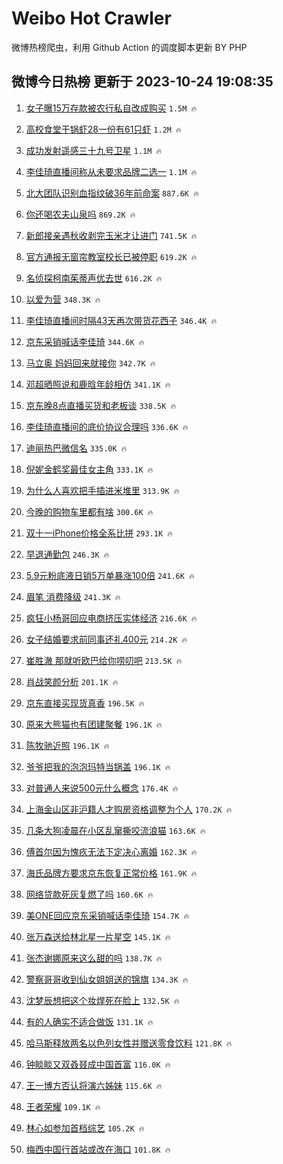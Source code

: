 # Weibo Hot Crawler 



微博热榜爬虫，利用 Github Action 的调度脚本更新 BY PHP 


## 微博今日热榜 更新于 2023-10-24 19:08:35 
1. [女子曝15万存款被农行私自改成购买](https://s.weibo.com/weibo?q=%23%E5%A5%B3%E5%AD%90%E6%9B%9D15%E4%B8%87%E5%AD%98%E6%AC%BE%E8%A2%AB%E5%86%9C%E8%A1%8C%E7%A7%81%E8%87%AA%E6%94%B9%E6%88%90%E8%B4%AD%E4%B9%B0%23&t=31&band_rank=1&Refer=top) `1.5M 🔥` 

1. [高校食堂干锅虾28一份有61只虾](https://s.weibo.com/weibo?q=%23%E9%AB%98%E6%A0%A1%E9%A3%9F%E5%A0%82%E5%B9%B2%E9%94%85%E8%99%BE28%E4%B8%80%E4%BB%BD%E6%9C%8961%E5%8F%AA%E8%99%BE%23&t=31&band_rank=2&Refer=top) `1.2M 🔥` 

1. [成功发射遥感三十九号卫星](https://s.weibo.com/weibo?q=%23%E6%88%90%E5%8A%9F%E5%8F%91%E5%B0%84%E9%81%A5%E6%84%9F%E4%B8%89%E5%8D%81%E4%B9%9D%E5%8F%B7%E5%8D%AB%E6%98%9F%23&t=31&band_rank=3&Refer=top) `1.1M 🔥` 

1. [李佳琦直播间称从未要求品牌二选一](https://s.weibo.com/weibo?q=%23%E6%9D%8E%E4%BD%B3%E7%90%A6%E7%9B%B4%E6%92%AD%E9%97%B4%E7%A7%B0%E4%BB%8E%E6%9C%AA%E8%A6%81%E6%B1%82%E5%93%81%E7%89%8C%E4%BA%8C%E9%80%89%E4%B8%80%23&t=31&band_rank=4&Refer=top) `1.1M 🔥` 

1. [北大团队识别血指纹破36年前命案](https://s.weibo.com/weibo?q=%23%E5%8C%97%E5%A4%A7%E5%9B%A2%E9%98%9F%E8%AF%86%E5%88%AB%E8%A1%80%E6%8C%87%E7%BA%B9%E7%A0%B436%E5%B9%B4%E5%89%8D%E5%91%BD%E6%A1%88%23&t=31&band_rank=5&Refer=top) `887.6K 🔥` 

1. [你还喝农夫山泉吗](https://s.weibo.com/weibo?q=%23%E4%BD%A0%E8%BF%98%E5%96%9D%E5%86%9C%E5%A4%AB%E5%B1%B1%E6%B3%89%E5%90%97%23&t=31&band_rank=6&Refer=top) `869.2K 🔥` 

1. [新郎接亲遇秋收剥完玉米才让进门](https://s.weibo.com/weibo?q=%23%E6%96%B0%E9%83%8E%E6%8E%A5%E4%BA%B2%E9%81%87%E7%A7%8B%E6%94%B6%E5%89%A5%E5%AE%8C%E7%8E%89%E7%B1%B3%E6%89%8D%E8%AE%A9%E8%BF%9B%E9%97%A8%23&t=31&band_rank=7&Refer=top) `741.5K 🔥` 

1. [官方通报无窗帘教室校长已被停职](https://s.weibo.com/weibo?q=%23%E5%AE%98%E6%96%B9%E9%80%9A%E6%8A%A5%E6%97%A0%E7%AA%97%E5%B8%98%E6%95%99%E5%AE%A4%E6%A0%A1%E9%95%BF%E5%B7%B2%E8%A2%AB%E5%81%9C%E8%81%8C%23&t=31&band_rank=8&Refer=top) `619.2K 🔥` 

1. [名侦探柯南茱蒂声优去世](https://s.weibo.com/weibo?q=%23%E5%90%8D%E4%BE%A6%E6%8E%A2%E6%9F%AF%E5%8D%97%E8%8C%B1%E8%92%82%E5%A3%B0%E4%BC%98%E5%8E%BB%E4%B8%96%23&t=31&band_rank=9&Refer=top) `616.2K 🔥` 

1. [以爱为营](https://s.weibo.com/weibo?q=%E4%BB%A5%E7%88%B1%E4%B8%BA%E8%90%A5&t=31&band_rank=10&Refer=top) `348.3K 🔥` 

1. [李佳琦直播间时隔43天再次带货花西子](https://s.weibo.com/weibo?q=%23%E6%9D%8E%E4%BD%B3%E7%90%A6%E7%9B%B4%E6%92%AD%E9%97%B4%E6%97%B6%E9%9A%9443%E5%A4%A9%E5%86%8D%E6%AC%A1%E5%B8%A6%E8%B4%A7%E8%8A%B1%E8%A5%BF%E5%AD%90%23&t=31&band_rank=11&Refer=top) `346.4K 🔥` 

1. [京东采销喊话李佳琦](https://s.weibo.com/weibo?q=%23%E4%BA%AC%E4%B8%9C%E9%87%87%E9%94%80%E5%96%8A%E8%AF%9D%E6%9D%8E%E4%BD%B3%E7%90%A6%23&t=31&band_rank=12&Refer=top) `344.6K 🔥` 

1. [马立奥 妈妈回来就接你](https://s.weibo.com/weibo?q=%E9%A9%AC%E7%AB%8B%E5%A5%A5%20%E5%A6%88%E5%A6%88%E5%9B%9E%E6%9D%A5%E5%B0%B1%E6%8E%A5%E4%BD%A0&t=31&band_rank=13&Refer=top) `342.7K 🔥` 

1. [邓超晒照说和鹿晗年龄相仿](https://s.weibo.com/weibo?q=%23%E9%82%93%E8%B6%85%E6%99%92%E7%85%A7%E8%AF%B4%E5%92%8C%E9%B9%BF%E6%99%97%E5%B9%B4%E9%BE%84%E7%9B%B8%E4%BB%BF%23&t=31&band_rank=14&Refer=top) `341.1K 🔥` 

1. [京东晚8点直播买货和老板谈](https://s.weibo.com/weibo?q=%23%E4%BA%AC%E4%B8%9C%E6%99%9A8%E7%82%B9%E7%9B%B4%E6%92%AD%E4%B9%B0%E8%B4%A7%E5%92%8C%E8%80%81%E6%9D%BF%E8%B0%88%23&t=31&band_rank=15&Refer=top) `338.5K 🔥` 

1. [李佳琦直播间的底价协议合理吗](https://s.weibo.com/weibo?q=%23%E6%9D%8E%E4%BD%B3%E7%90%A6%E7%9B%B4%E6%92%AD%E9%97%B4%E7%9A%84%E5%BA%95%E4%BB%B7%E5%8D%8F%E8%AE%AE%E5%90%88%E7%90%86%E5%90%97%23&t=31&band_rank=16&Refer=top) `336.6K 🔥` 

1. [迪丽热巴微信名](https://s.weibo.com/weibo?q=%23%E8%BF%AA%E4%B8%BD%E7%83%AD%E5%B7%B4%E5%BE%AE%E4%BF%A1%E5%90%8D%23&t=31&band_rank=17&Refer=top) `335.0K 🔥` 

1. [倪妮金鹤奖最佳女主角](https://s.weibo.com/weibo?q=%23%E5%80%AA%E5%A6%AE%E9%87%91%E9%B9%A4%E5%A5%96%E6%9C%80%E4%BD%B3%E5%A5%B3%E4%B8%BB%E8%A7%92%23&t=31&band_rank=18&Refer=top) `333.1K 🔥` 

1. [为什么人喜欢把手插进米堆里](https://s.weibo.com/weibo?q=%E4%B8%BA%E4%BB%80%E4%B9%88%E4%BA%BA%E5%96%9C%E6%AC%A2%E6%8A%8A%E6%89%8B%E6%8F%92%E8%BF%9B%E7%B1%B3%E5%A0%86%E9%87%8C&t=31&band_rank=19&Refer=top) `313.9K 🔥` 

1. [今晚的购物车里都有啥](https://s.weibo.com/weibo?q=%23%E4%BB%8A%E6%99%9A%E7%9A%84%E8%B4%AD%E7%89%A9%E8%BD%A6%E9%87%8C%E9%83%BD%E6%9C%89%E5%95%A5%23&t=31&band_rank=20&Refer=top) `300.6K 🔥` 

1. [双十一iPhone价格全系比拼](https://s.weibo.com/weibo?q=%23%E5%8F%8C%E5%8D%81%E4%B8%80iPhone%E4%BB%B7%E6%A0%BC%E5%85%A8%E7%B3%BB%E6%AF%94%E6%8B%BC%23&t=31&band_rank=21&Refer=top) `293.1K 🔥` 

1. [早退通勤包](https://s.weibo.com/weibo?q=%23%E6%97%A9%E9%80%80%E9%80%9A%E5%8B%A4%E5%8C%85%23&t=31&band_rank=22&Refer=top) `246.3K 🔥` 

1. [5.9元粉底液日销5万单暴涨100倍](https://s.weibo.com/weibo?q=%235.9%E5%85%83%E7%B2%89%E5%BA%95%E6%B6%B2%E6%97%A5%E9%94%805%E4%B8%87%E5%8D%95%E6%9A%B4%E6%B6%A8100%E5%80%8D%23&t=31&band_rank=23&Refer=top) `241.6K 🔥` 

1. [眉笔 消费降级](https://s.weibo.com/weibo?q=%E7%9C%89%E7%AC%94%20%E6%B6%88%E8%B4%B9%E9%99%8D%E7%BA%A7&t=31&band_rank=24&Refer=top) `241.3K 🔥` 

1. [疯狂小杨哥回应电商挤压实体经济](https://s.weibo.com/weibo?q=%23%E7%96%AF%E7%8B%82%E5%B0%8F%E6%9D%A8%E5%93%A5%E5%9B%9E%E5%BA%94%E7%94%B5%E5%95%86%E6%8C%A4%E5%8E%8B%E5%AE%9E%E4%BD%93%E7%BB%8F%E6%B5%8E%23&t=31&band_rank=25&Refer=top) `216.6K 🔥` 

1. [女子结婚要求前同事还礼400元](https://s.weibo.com/weibo?q=%23%E5%A5%B3%E5%AD%90%E7%BB%93%E5%A9%9A%E8%A6%81%E6%B1%82%E5%89%8D%E5%90%8C%E4%BA%8B%E8%BF%98%E7%A4%BC400%E5%85%83%23&t=31&band_rank=26&Refer=top) `214.2K 🔥` 

1. [崔胜澈 那就听欧巴给你唠叨吧](https://s.weibo.com/weibo?q=%E5%B4%94%E8%83%9C%E6%BE%88%20%E9%82%A3%E5%B0%B1%E5%90%AC%E6%AC%A7%E5%B7%B4%E7%BB%99%E4%BD%A0%E5%94%A0%E5%8F%A8%E5%90%A7&t=31&band_rank=27&Refer=top) `213.5K 🔥` 

1. [肖战笑颜分析](https://s.weibo.com/weibo?q=%E8%82%96%E6%88%98%E7%AC%91%E9%A2%9C%E5%88%86%E6%9E%90&t=31&band_rank=28&Refer=top) `201.1K 🔥` 

1. [京东直接买现货真香](https://s.weibo.com/weibo?q=%23%E4%BA%AC%E4%B8%9C%E7%9B%B4%E6%8E%A5%E4%B9%B0%E7%8E%B0%E8%B4%A7%E7%9C%9F%E9%A6%99%23&t=31&band_rank=29&Refer=top) `196.5K 🔥` 

1. [原来大熊猫也有团建聚餐](https://s.weibo.com/weibo?q=%23%E5%8E%9F%E6%9D%A5%E5%A4%A7%E7%86%8A%E7%8C%AB%E4%B9%9F%E6%9C%89%E5%9B%A2%E5%BB%BA%E8%81%9A%E9%A4%90%23&t=31&band_rank=30&Refer=top) `196.1K 🔥` 

1. [陈牧驰近照](https://s.weibo.com/weibo?q=%23%E9%99%88%E7%89%A7%E9%A9%B0%E8%BF%91%E7%85%A7%23&t=31&band_rank=31&Refer=top) `196.1K 🔥` 

1. [爷爷把我的泡泡玛特当锅盖](https://s.weibo.com/weibo?q=%23%E7%88%B7%E7%88%B7%E6%8A%8A%E6%88%91%E7%9A%84%E6%B3%A1%E6%B3%A1%E7%8E%9B%E7%89%B9%E5%BD%93%E9%94%85%E7%9B%96%23&t=31&band_rank=32&Refer=top) `196.1K 🔥` 

1. [对普通人来说500元什么概念](https://s.weibo.com/weibo?q=%23%E5%AF%B9%E6%99%AE%E9%80%9A%E4%BA%BA%E6%9D%A5%E8%AF%B4500%E5%85%83%E4%BB%80%E4%B9%88%E6%A6%82%E5%BF%B5%23&t=31&band_rank=33&Refer=top) `176.4K 🔥` 

1. [上海金山区非沪籍人才购房资格调整为个人](https://s.weibo.com/weibo?q=%23%E4%B8%8A%E6%B5%B7%E9%87%91%E5%B1%B1%E5%8C%BA%E9%9D%9E%E6%B2%AA%E7%B1%8D%E4%BA%BA%E6%89%8D%E8%B4%AD%E6%88%BF%E8%B5%84%E6%A0%BC%E8%B0%83%E6%95%B4%E4%B8%BA%E4%B8%AA%E4%BA%BA%23&t=31&band_rank=34&Refer=top) `170.2K 🔥` 

1. [几条大狗凌晨在小区乱窜撕咬流浪猫](https://s.weibo.com/weibo?q=%23%E5%87%A0%E6%9D%A1%E5%A4%A7%E7%8B%97%E5%87%8C%E6%99%A8%E5%9C%A8%E5%B0%8F%E5%8C%BA%E4%B9%B1%E7%AA%9C%E6%92%95%E5%92%AC%E6%B5%81%E6%B5%AA%E7%8C%AB%23&t=31&band_rank=35&Refer=top) `163.6K 🔥` 

1. [傅首尔因为愧疚无法下定决心离婚](https://s.weibo.com/weibo?q=%23%E5%82%85%E9%A6%96%E5%B0%94%E5%9B%A0%E4%B8%BA%E6%84%A7%E7%96%9A%E6%97%A0%E6%B3%95%E4%B8%8B%E5%AE%9A%E5%86%B3%E5%BF%83%E7%A6%BB%E5%A9%9A%23&t=31&band_rank=36&Refer=top) `162.3K 🔥` 

1. [海氏品牌方要求京东恢复正常价格](https://s.weibo.com/weibo?q=%23%E6%B5%B7%E6%B0%8F%E5%93%81%E7%89%8C%E6%96%B9%E8%A6%81%E6%B1%82%E4%BA%AC%E4%B8%9C%E6%81%A2%E5%A4%8D%E6%AD%A3%E5%B8%B8%E4%BB%B7%E6%A0%BC%23&t=31&band_rank=37&Refer=top) `161.9K 🔥` 

1. [网络贷款死灰复燃了吗](https://s.weibo.com/weibo?q=%23%E7%BD%91%E7%BB%9C%E8%B4%B7%E6%AC%BE%E6%AD%BB%E7%81%B0%E5%A4%8D%E7%87%83%E4%BA%86%E5%90%97%23&t=31&band_rank=38&Refer=top) `160.6K 🔥` 

1. [美ONE回应京东采销喊话李佳琦](https://s.weibo.com/weibo?q=%23%E7%BE%8EONE%E5%9B%9E%E5%BA%94%E4%BA%AC%E4%B8%9C%E9%87%87%E9%94%80%E5%96%8A%E8%AF%9D%E6%9D%8E%E4%BD%B3%E7%90%A6%23&t=31&band_rank=39&Refer=top) `154.7K 🔥` 

1. [张万森送给林北星一片星空](https://s.weibo.com/weibo?q=%23%E5%BC%A0%E4%B8%87%E6%A3%AE%E9%80%81%E7%BB%99%E6%9E%97%E5%8C%97%E6%98%9F%E4%B8%80%E7%89%87%E6%98%9F%E7%A9%BA%23&t=31&band_rank=40&Refer=top) `145.1K 🔥` 

1. [张杰谢娜原来这么甜的吗](https://s.weibo.com/weibo?q=%23%E5%BC%A0%E6%9D%B0%E8%B0%A2%E5%A8%9C%E5%8E%9F%E6%9D%A5%E8%BF%99%E4%B9%88%E7%94%9C%E7%9A%84%E5%90%97%23&t=31&band_rank=41&Refer=top) `138.7K 🔥` 

1. [警察哥哥收到仙女姐姐送的锦旗](https://s.weibo.com/weibo?q=%23%E8%AD%A6%E5%AF%9F%E5%93%A5%E5%93%A5%E6%94%B6%E5%88%B0%E4%BB%99%E5%A5%B3%E5%A7%90%E5%A7%90%E9%80%81%E7%9A%84%E9%94%A6%E6%97%97%23&t=31&band_rank=42&Refer=top) `134.3K 🔥` 

1. [沈梦辰想把这个妆焊死在脸上](https://s.weibo.com/weibo?q=%23%E6%B2%88%E6%A2%A6%E8%BE%B0%E6%83%B3%E6%8A%8A%E8%BF%99%E4%B8%AA%E5%A6%86%E7%84%8A%E6%AD%BB%E5%9C%A8%E8%84%B8%E4%B8%8A%23&t=31&band_rank=43&Refer=top) `132.5K 🔥` 

1. [有的人确实不适合做饭](https://s.weibo.com/weibo?q=%23%E6%9C%89%E7%9A%84%E4%BA%BA%E7%A1%AE%E5%AE%9E%E4%B8%8D%E9%80%82%E5%90%88%E5%81%9A%E9%A5%AD%23&t=31&band_rank=44&Refer=top) `131.1K 🔥` 

1. [哈马斯释放两名以色列女性并赠送零食饮料](https://s.weibo.com/weibo?q=%23%E5%93%88%E9%A9%AC%E6%96%AF%E9%87%8A%E6%94%BE%E4%B8%A4%E5%90%8D%E4%BB%A5%E8%89%B2%E5%88%97%E5%A5%B3%E6%80%A7%E5%B9%B6%E8%B5%A0%E9%80%81%E9%9B%B6%E9%A3%9F%E9%A5%AE%E6%96%99%23&t=31&band_rank=45&Refer=top) `121.8K 🔥` 

1. [钟睒睒又双叒叕成中国首富](https://s.weibo.com/weibo?q=%23%E9%92%9F%E7%9D%92%E7%9D%92%E5%8F%88%E5%8F%8C%E5%8F%92%E5%8F%95%E6%88%90%E4%B8%AD%E5%9B%BD%E9%A6%96%E5%AF%8C%23&t=31&band_rank=46&Refer=top) `116.0K 🔥` 

1. [王一博方否认将演六姊妹](https://s.weibo.com/weibo?q=%23%E7%8E%8B%E4%B8%80%E5%8D%9A%E6%96%B9%E5%90%A6%E8%AE%A4%E5%B0%86%E6%BC%94%E5%85%AD%E5%A7%8A%E5%A6%B9%23&t=31&band_rank=47&Refer=top) `115.6K 🔥` 

1. [王者荣耀](https://s.weibo.com/weibo?q=%E7%8E%8B%E8%80%85%E8%8D%A3%E8%80%80&t=31&band_rank=48&Refer=top) `109.1K 🔥` 

1. [林心如参加首档综艺](https://s.weibo.com/weibo?q=%23%E6%9E%97%E5%BF%83%E5%A6%82%E5%8F%82%E5%8A%A0%E9%A6%96%E6%A1%A3%E7%BB%BC%E8%89%BA%23&t=31&band_rank=49&Refer=top) `105.2K 🔥` 

1. [梅西中国行首站或改在海口](https://s.weibo.com/weibo?q=%23%E6%A2%85%E8%A5%BF%E4%B8%AD%E5%9B%BD%E8%A1%8C%E9%A6%96%E7%AB%99%E6%88%96%E6%94%B9%E5%9C%A8%E6%B5%B7%E5%8F%A3%23&t=31&band_rank=50&Refer=top) `101.8K 🔥` 


